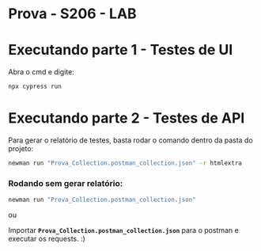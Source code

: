 # Prova - S206 - LAB


# Executando parte 1 - Testes de UI

Abra o cmd e digite:

```bash
npx cypress run
```

# Executando parte 2 - Testes de API

Para gerar o relatório de testes, basta rodar o comando dentro da pasta do projeto:

```bash
newman run "Prova_Collection.postman_collection.json" -r htmlextra
```

### Rodando sem gerar relatório:

```bash
newman run "Prova_Collection.postman_collection.json"
```

ou

Importar **``Prova_Collection.postman_collection.json``** para o postman e executar os requests. :)








